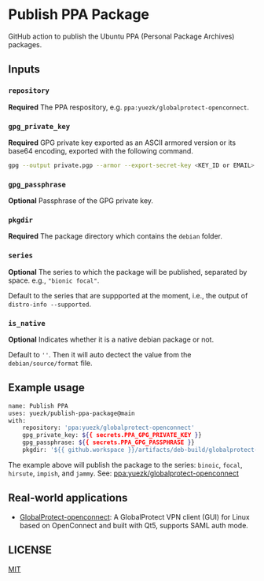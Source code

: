 # Publish PPA Package

GitHub action to publish the Ubuntu PPA (Personal Package Archives) packages.

## Inputs

### `repository`

**Required** The PPA respository, e.g. `ppa:yuezk/globalprotect-openconnect`.

### `gpg_private_key`

**Required** GPG private key exported as an ASCII armored version or its base64 encoding, exported with the following command.

```sh
gpg --output private.pgp --armor --export-secret-key <KEY_ID or EMAIL>
```


### `gpg_passphrase`

**Optional** Passphrase of the GPG private key.

### `pkgdir`

**Required** The package directory which contains the `debian` folder.

### `series`

**Optional** The series to which the package will be published, separated by space. e.g., `"bionic focal"`.

Default to the series that are suppported at the moment, i.e., the output of `distro-info --supported`.

### `is_native`

**Optional** Indicates whether it is a native debian package or not.

Default to `''`. Then it will auto dectect the value from the `debian/source/format` file.

## Example usage

```sh
name: Publish PPA
uses: yuezk/publish-ppa-package@main
with:
    repository: 'ppa:yuezk/globalprotect-openconnect'
    gpg_private_key: ${{ secrets.PPA_GPG_PRIVATE_KEY }}
    gpg_passphrase: ${{ secrets.PPA_GPG_PASSPHRASE }}
    pkgdir: '${{ github.workspace }}/artifacts/deb-build/globalprotect-openconnect*/'
```

The example above will publish the package to the series: `binoic`, `focal`, `hirsute`, `impish`, and `jammy`. See: [ppa:yuezk/globalprotect-openconnect](https://launchpad.net/~yuezk/+archive/ubuntu/globalprotect-openconnect)

## Real-world applications

- [GlobalProtect-openconnect](https://github.com/yuezk/GlobalProtect-openconnect): A GlobalProtect VPN client (GUI) for Linux based on OpenConnect and built with Qt5, supports SAML auth mode.

## LICENSE

[MIT](./LICENSE)
